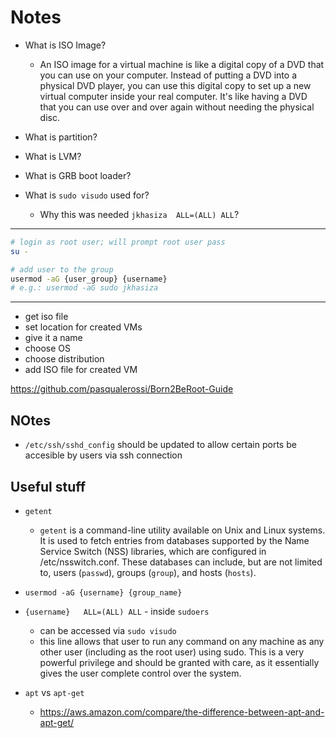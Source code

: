 # Notes

- What is ISO Image?
    - An ISO image for a virtual machine is like a digital copy of a DVD that you can use on your computer. Instead of putting a DVD into a physical DVD player, you can use this digital copy to set up a new virtual computer inside your real computer. It's like having a DVD that you can use over and over again without needing the physical disc.

- What is partition?
- What is LVM?
- What is GRB boot loader?
- What is `sudo visudo` used for?
    - Why this was needed `jkhasiza  ALL=(ALL) ALL`?
--- 

```bash
# login as root user; will prompt root user pass
su -

# add user to the group
usermod -aG {user_group} {username}
# e.g.: usermod -aG sudo jkhasiza
```

---

- get iso file
- set location for created VMs
- give it a name
- choose OS
- choose distribution
- add ISO file for created VM

https://github.com/pasqualerossi/Born2BeRoot-Guide

## NOtes

- `/etc/ssh/sshd_config` should be updated to allow certain ports be accesible by users via ssh connection


## Useful stuff

- `getent`
	- `getent` is a command-line utility available on Unix and Linux systems. It is used to fetch entries from databases supported by the Name Service Switch (NSS) libraries, which are configured in /etc/nsswitch.conf. These databases can include, but are not limited to, users (`passwd`), groups (`group`), and hosts (`hosts`).

- `usermod -aG {username} {group_name}`
- `{username}  	ALL=(ALL) ALL` - inside `sudoers`
	- can be accessed via `sudo visudo`
	- this line allows that user to run any command on any machine as any other user (including as the root user) using sudo. This is a very powerful privilege and should be granted with care, as it essentially gives the user complete control over the system.
- `apt` vs `apt-get`
    - https://aws.amazon.com/compare/the-difference-between-apt-and-apt-get/

